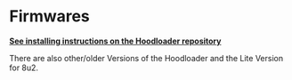Firmwares
=========
[**See installing instructions on the Hoodloader repository**](https://github.com/NicoHood/Hoodloader)

There are also other/older Versions of the Hoodloader and the Lite Version for 8u2.